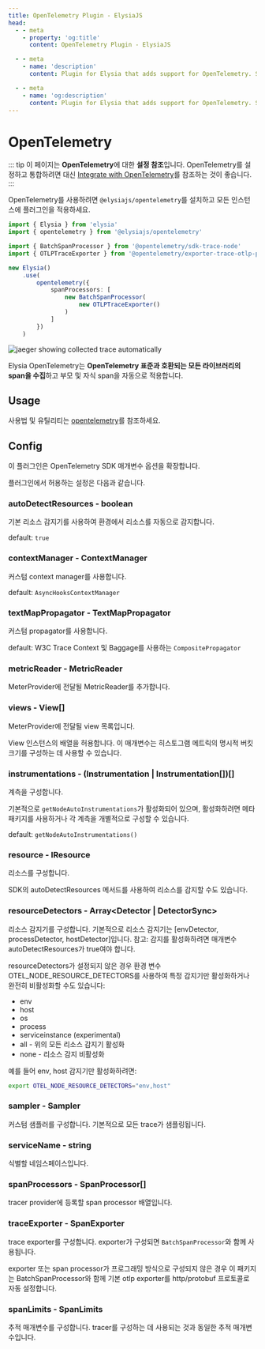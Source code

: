 ```yaml
---
title: OpenTelemetry Plugin - ElysiaJS
head:
  - - meta
    - property: 'og:title'
      content: OpenTelemetry Plugin - ElysiaJS

  - - meta
    - name: 'description'
      content: Plugin for Elysia that adds support for OpenTelemetry. Start by installing the plugin with "bun add @elysiajs/opentelemetry".

  - - meta
    - name: 'og:description'
      content: Plugin for Elysia that adds support for OpenTelemetry. Start by installing the plugin with "bun add @elysiajs/opentelemetry".
---
```


# OpenTelemetry

::: tip
이 페이지는 **OpenTelemetry**에 대한 **설정 참조**입니다. OpenTelemetry를 설정하고 통합하려면 대신 [Integrate with OpenTelemetry](/integrations/opentelemetry)를 참조하는 것이 좋습니다.
:::

OpenTelemetry를 사용하려면 `@elysiajs/opentelemetry`를 설치하고 모든 인스턴스에 플러그인을 적용하세요.

```typescript twoslash
import { Elysia } from 'elysia'
import { opentelemetry } from '@elysiajs/opentelemetry'

import { BatchSpanProcessor } from '@opentelemetry/sdk-trace-node'
import { OTLPTraceExporter } from '@opentelemetry/exporter-trace-otlp-proto'

new Elysia()
	.use(
		opentelemetry({
			spanProcessors: [
				new BatchSpanProcessor(
					new OTLPTraceExporter()
				)
			]
		})
	)
```

![jaeger showing collected trace automatically](/blog/elysia-11/jaeger.webp)

Elysia OpenTelemetry는 **OpenTelemetry 표준과 호환되는 모든 라이브러리의 span을 수집**하고 부모 및 자식 span을 자동으로 적용합니다.

## Usage
사용법 및 유틸리티는 [opentelemetry](/integrations/opentelemetry)를 참조하세요.

## Config
이 플러그인은 OpenTelemetry SDK 매개변수 옵션을 확장합니다.

플러그인에서 허용하는 설정은 다음과 같습니다.

### autoDetectResources - boolean
기본 리소스 감지기를 사용하여 환경에서 리소스를 자동으로 감지합니다.

default: `true`

### contextManager - ContextManager
커스텀 context manager를 사용합니다.

default: `AsyncHooksContextManager`

### textMapPropagator - TextMapPropagator
커스텀 propagator를 사용합니다.

default: W3C Trace Context 및 Baggage를 사용하는 `CompositePropagator`

### metricReader - MetricReader
MeterProvider에 전달될 MetricReader를 추가합니다.

### views - View[]
MeterProvider에 전달될 view 목록입니다.

View 인스턴스의 배열을 허용합니다. 이 매개변수는 히스토그램 메트릭의 명시적 버킷 크기를 구성하는 데 사용할 수 있습니다.

### instrumentations - (Instrumentation | Instrumentation[])[]
계측을 구성합니다.

기본적으로 `getNodeAutoInstrumentations`가 활성화되어 있으며, 활성화하려면 메타패키지를 사용하거나 각 계측을 개별적으로 구성할 수 있습니다.

default: `getNodeAutoInstrumentations()`

### resource - IResource
리소스를 구성합니다.

SDK의 autoDetectResources 메서드를 사용하여 리소스를 감지할 수도 있습니다.

### resourceDetectors - Array<Detector | DetectorSync>
리소스 감지기를 구성합니다. 기본적으로 리소스 감지기는 [envDetector, processDetector, hostDetector]입니다. 참고: 감지를 활성화하려면 매개변수 autoDetectResources가 true여야 합니다.

resourceDetectors가 설정되지 않은 경우 환경 변수 OTEL_NODE_RESOURCE_DETECTORS를 사용하여 특정 감지기만 활성화하거나 완전히 비활성화할 수도 있습니다:

- env
- host
- os
- process
- serviceinstance (experimental)
- all - 위의 모든 리소스 감지기 활성화
- none - 리소스 감지 비활성화

예를 들어 env, host 감지기만 활성화하려면:

```bash
export OTEL_NODE_RESOURCE_DETECTORS="env,host"
```

### sampler - Sampler
커스텀 샘플러를 구성합니다. 기본적으로 모든 trace가 샘플링됩니다.

### serviceName - string
식별할 네임스페이스입니다.

### spanProcessors - SpanProcessor[]
tracer provider에 등록할 span processor 배열입니다.

### traceExporter - SpanExporter
trace exporter를 구성합니다. exporter가 구성되면 `BatchSpanProcessor`와 함께 사용됩니다.

exporter 또는 span processor가 프로그래밍 방식으로 구성되지 않은 경우 이 패키지는 BatchSpanProcessor와 함께 기본 otlp exporter를 http/protobuf 프로토콜로 자동 설정합니다.

### spanLimits - SpanLimits
추적 매개변수를 구성합니다. tracer를 구성하는 데 사용되는 것과 동일한 추적 매개변수입니다.
